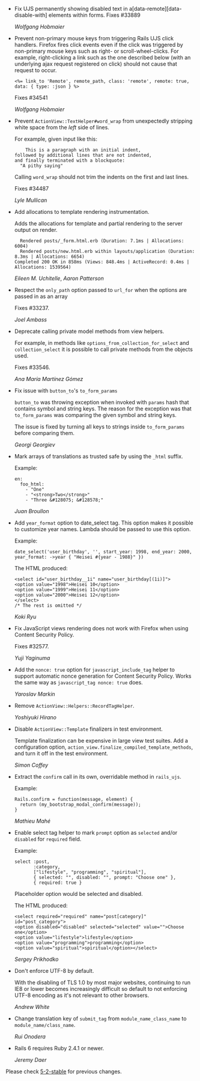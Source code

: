 *   Fix UJS permanently showing disabled text in a[data-remote][data-disable-with] elements within forms.
    Fixes #33889

    *Wolfgang Hobmaier*


*   Prevent non-primary mouse keys from triggering Rails UJS click handlers.
    Firefox fires click events even if the click was triggered by non-primary mouse keys such as right- or scroll-wheel-clicks.
    For example, right-clicking a link such as the one described below (with an underlying ajax request registered on click) should not cause that request to occur.

    ```
    <%= link_to 'Remote', remote_path, class: 'remote', remote: true, data: { type: :json } %>
    ```

    Fixes #34541

    *Wolfgang Hobmaier*


*   Prevent `ActionView::TextHelper#word_wrap` from unexpectedly stripping white space from the _left_ side of lines.

    For example, given input like this:

    ```
        This is a paragraph with an initial indent,
    followed by additional lines that are not indented,
    and finally terminated with a blockquote:
      "A pithy saying"
    ```

    Calling `word_wrap` should not trim the indents on the first and last lines.

    Fixes #34487

    *Lyle Mullican*


*   Add allocations to template rendering instrumentation.

    Adds the allocations for template and partial rendering to the server output on render.

    ```
      Rendered posts/_form.html.erb (Duration: 7.1ms | Allocations: 6004)
      Rendered posts/new.html.erb within layouts/application (Duration: 8.3ms | Allocations: 6654)
    Completed 200 OK in 858ms (Views: 848.4ms | ActiveRecord: 0.4ms | Allocations: 1539564)
    ```

    *Eileen M. Uchitelle*, *Aaron Patterson*

*   Respect the `only_path` option passed to `url_for` when the options are passed in as an array

    Fixes #33237.

    *Joel Ambass*

*   Deprecate calling private model methods from view helpers.

    For example, in methods like `options_from_collection_for_select`
    and `collection_select` it is possible to call private methods from
    the objects used.

    Fixes #33546.

    *Ana María Martínez Gómez*

*   Fix issue with `button_to`'s `to_form_params`

    `button_to` was throwing exception when invoked with `params` hash that
    contains symbol and string keys. The reason for the exception was that
    `to_form_params` was comparing the given symbol and string keys.

    The issue is fixed by turning all keys to strings inside
    `to_form_params` before comparing them.

    *Georgi Georgiev*

*   Mark arrays of translations as trusted safe by using the `_html` suffix.

    Example:

        en:
          foo_html:
            - "One"
            - "<strong>Two</strong>"
            - "Three &#128075; &#128578;"

    *Juan Broullon*

*   Add `year_format` option to date_select tag. This option makes it possible to customize year
    names. Lambda should be passed to use this option.

    Example:

        date_select('user_birthday', '', start_year: 1998, end_year: 2000, year_format: ->year { "Heisei #{year - 1988}" })

    The HTML produced:

        <select id="user_birthday__1i" name="user_birthday[(1i)]">
        <option value="1998">Heisei 10</option>
        <option value="1999">Heisei 11</option>
        <option value="2000">Heisei 12</option>
        </select>
        /* The rest is omitted */

    *Koki Ryu*

*   Fix JavaScript views rendering does not work with Firefox when using
    Content Security Policy.

    Fixes #32577.

    *Yuji Yaginuma*

*   Add the `nonce: true` option for `javascript_include_tag` helper to
    support automatic nonce generation for Content Security Policy.
    Works the same way as `javascript_tag nonce: true` does.

    *Yaroslav Markin*

*   Remove `ActionView::Helpers::RecordTagHelper`.

    *Yoshiyuki Hirano*

*   Disable `ActionView::Template` finalizers in test environment.

    Template finalization can be expensive in large view test suites.
    Add a configuration option,
    `action_view.finalize_compiled_template_methods`, and turn it off in
    the test environment.

    *Simon Coffey*

*   Extract the `confirm` call in its own, overridable method in `rails_ujs`.

    Example:

        Rails.confirm = function(message, element) {
          return (my_bootstrap_modal_confirm(message));
        }

    *Mathieu Mahé*

*   Enable select tag helper to mark `prompt` option as `selected` and/or `disabled` for `required`
    field.

    Example:

        select :post,
               :category,
               ["lifestyle", "programming", "spiritual"],
               { selected: "", disabled: "", prompt: "Choose one" },
               { required: true }

    Placeholder option would be selected and disabled.

    The HTML produced:

        <select required="required" name="post[category]" id="post_category">
        <option disabled="disabled" selected="selected" value="">Choose one</option>
        <option value="lifestyle">lifestyle</option>
        <option value="programming">programming</option>
        <option value="spiritual">spiritual</option></select>

    *Sergey Prikhodko*

*   Don't enforce UTF-8 by default.

    With the disabling of TLS 1.0 by most major websites, continuing to run
    IE8 or lower becomes increasingly difficult so default to not enforcing
    UTF-8 encoding as it's not relevant to other browsers.

    *Andrew White*

*   Change translation key of `submit_tag` from `module_name_class_name` to `module_name/class_name`.

    *Rui Onodera*

*   Rails 6 requires Ruby 2.4.1 or newer.

    *Jeremy Daer*


Please check [5-2-stable](https://github.com/rails/rails/blob/5-2-stable/actionview/CHANGELOG.md) for previous changes.
